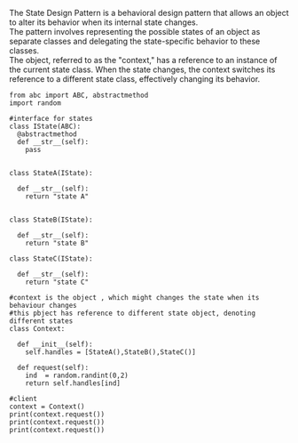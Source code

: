 
The State Design Pattern is a behavioral design pattern that allows an object to alter its behavior when its internal state changes.<br>
The pattern involves representing the possible states of an object as separate classes and delegating the state-specific behavior to these classes. <br>
The object, referred to as the "context," has a reference to an instance of the current state class. When the state changes, the context switches its reference to a different state class, effectively changing its behavior.



```
from abc import ABC, abstractmethod 
import random

#interface for states
class IState(ABC):
  @abstractmethod
  def __str__(self):
    pass


class StateA(IState):
  
  def __str__(self):
    return "state A"
  
  
class StateB(IState):
  
  def __str__(self):
    return "state B"
    
class StateC(IState):
  
  def __str__(self):
    return "state C"

#context is the object , which might changes the state when its behaviour changes
#this pbject has reference to different state object, denoting different states
class Context:
  
  def __init__(self):
    self.handles = [StateA(),StateB(),StateC()]
  
  def request(self):
    ind  = random.randint(0,2)
    return self.handles[ind]
    
#client
context = Context()
print(context.request())
print(context.request())
print(context.request())
    
      
  
